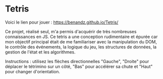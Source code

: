 # Tetris

Voici le lien pour jouer : https://benandz.github.io/Tetris/

Ce projet, réalisé seul, m'a permis d'acquérir de très nombreuses connaissances en JS. Ce tetris a une conception rudimentaire et épurée car mon objectif principal était de me familiariser avec la manipulation du DOM, le contrôle des événements, la logique du jeu, les structures de données, la gestion de l'état et les algorithmes.

Instructions : utilisez les flèches directionnelles "Gauche", "Droite" pour déplacer le tétrimino sur un côté, "Bas" pour accélérer sa chute et "Haut" pour changer d'orientation. 
